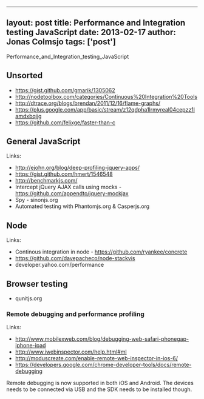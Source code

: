 
---
layout: post
title: Performance and Integration testing JavaScript
date: 2013-02-17
author: Jonas Colmsjo
tags: ['post']
---

Performance_and_Integration_testing_JavaScript




## Unsorted

 * https://gist.github.com/gmarik/1305062
 * http://nodetoolbox.com/categories/Continuous%20Integration%20Tools
 * http://dtrace.org/blogs/brendan/2011/12/16/flame-graphs/
 * https://plus.google.com/app/basic/stream/z12qdpha1lrmyreal04cepzz1lamdxbqjjg
 * https://github.com/felixge/faster-than-c


## General JavaScript

Links:

 * http://ejohn.org/blog/deep-profiling-jquery-apps/
  * https://gist.github.com/hmert/1546548
 * http://benchmarkjs.com/ 
 * Intercept jQuery AJAX calls using mocks - https://github.com/appendto/jquery-mockjax
 * Spy - sinonjs.org
 * Automated testing with Phantomjs.org & Casperjs.org


## Node

Links:

 * Continous integration in node - https://github.com/ryankee/concrete
 * https://github.com/davepacheco/node-stackvis
 * developer.yahoo.com/performance


## Browser testing

 * qunitjs.org

### Remote debugging and performance profiling

Links:

 * http://www.mobilexweb.com/blog/debugging-web-safari-phonegap-iphone-ipad
  * http://www.iwebinspector.com/help.html#ml
 * http://moduscreate.com/enable-remote-web-inspector-in-ios-6/
 * https://developers.google.com/chrome-developer-tools/docs/remote-debugging 
 
Remote debugging is now supported in both iOS and Android. The devices needs to be connected
via USB and the SDK needs to be installed though.



